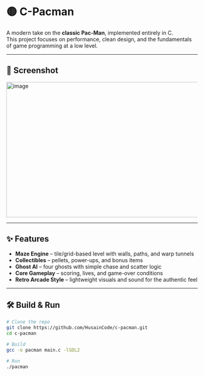 # 🟡 C-Pacman

A modern take on the **classic Pac-Man**, implemented entirely in C.  
This project focuses on performance, clean design, and the fundamentals of game programming at a low level.

---

## 📸 Screenshot

<img width="600" height="356" alt="image" src="https://github.com/user-attachments/assets/74b2eaa5-a55e-4753-9632-e8ed3b9f8ddf" />

---

## ✨ Features

- **Maze Engine** – tile/grid-based level with walls, paths, and warp tunnels  
- **Collectibles** – pellets, power-ups, and bonus items  
- **Ghost AI** – four ghosts with simple chase and scatter logic  
- **Core Gameplay** – scoring, lives, and game-over conditions  
- **Retro Arcade Style** – lightweight visuals and sound for the authentic feel  

---

## 🛠️ Build & Run

```bash
# Clone the repo
git clone https://github.com/HusainCode/c-pacman.git
cd c-pacman

# Build
gcc -o pacman main.c -lSDL2

# Run
./pacman



 
